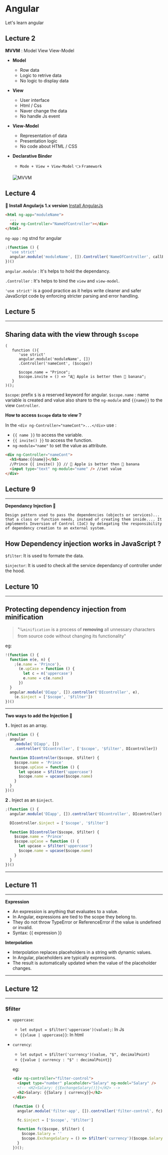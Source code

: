 # Angular

Let's learn angular

## Lecture 2

**MVVM** : Model View View-Model

- **Model**

  - Row data
  - Logic to retrive data
  - No logic to display data

- **View**

  - User interface
  - Html / Css
  - Naver change the data
  - No handle Js event

- **View-Model**

  - Representation of data
  - Presentation logic
  - No code about HTML / CSS

- **Declarative Binder**

  - `Mode + View + View-Model` 👈 `Framework`

  ![MVVM](/Media/mvvm.png)

## Lecture 4

**🌱 Install Angularjs 1.x version**
[Install AngularJs](https://code.angularjs.org/)

```html
<html ng-app="moduleName">
  ...
  <div ng-Controller="NameOfController"></div>
</html>
```

`ng-app` : ng stnd for angular

```js
;(function () {
  'use strict'
  angular.module('moduleName', []).Controller('NameOfController', callBack)
})()
```

`angular.module` : It's helps to hold the dependancy.

`.Controller` : It's helps to bind the `view` and `view-model`.

`'use strict'` is a good practice as it helps write cleaner and safer JavaScript code by enforcing stricter parsing and error handling.

## Lecture 5

---

## **Sharing data with the view through `$scope`**

```JS
(
   function (){
      'use strict'
      angular.module('moduleName', [])
      .Controller('nameCont', ($scope))

      $scope.name = "Prince";
      $scope.invite = () => "A🍎 Apple is better then 🍌 banana";
   }
)();
```

`$scope`: prefix `$` is a reserved keyword for angular.
`$scope.name` : name variable is created and value also share to the `ng-module` and `{{name}}` to the view `Controller`.

**How to access `$scope` data to view ❔**

In the `<div ng-Controller="nameCont">...</div>` use :

- `{{ name }}` to access the variable.
- `{{ invite() }}` to access the function.
- `ng-module="name"` to set the value as attribute.

```html
<div ng-Controller="nameCont">
  <h5>Name:{{name}}</h5>
  //Prince {{ invite() }} // 🍎 Apple is better then 🍌 banana
  <input type="text" ng-module="name" /> //set value
</div>
```

## Lecture 9

---

**Dependancy Injection 💉**

```
Design pattern used to pass the dependencies (objects or services)... that a class or function needs, instead of creating them inside.... It implements Inversion of Control (IoC) by delegating the responsibility of dependency creation to an external system.
```

## **How Dependency injection works in JavaScript ?**

`$filter`: It is used to formate the data.

`$injector`: It is used to check all the service dependancy of controller under the hood.

## Lecture 10

---

## **Protecting dependency injection from minification**

> "`🔍minification` is a process of **removing** all unnessary characters from source code without changing its functionality"

eg:

```js
!(function () {
  function e(e, n) {
    ;(e.name = 'Prince'),
      (e.upCase = function () {
        let c = n('uppercase')
        e.name = c(e.name)
      })
  }
  angular.module('DIapp', []).controller('DIcontroller', e),
    (e.$inject = ['$scope', '$filter'])
})()
```

---

**Two ways to add the Injection 💉**

**1 .** Inject as an array.

```js
;(function () {
  angular
    .module('DIapp', [])
    .controller('DIcontroller', ['$scope', '$filter', DIcontroller])

  function DIcontroller($scope, $filter) {
    $scope.name = 'Prince'
    $scope.upCase = function () {
      let upcase = $filter('uppercase')
      $scope.name = upcase($scope.name)
    }
  }
})()
```

**2 .** Inject as an `$inject`.

```js
;(function () {
  angular.module('DIapp', []).controller('DIcontroller', DIcontroller)

  DIcontroller.$inject = ['$scope', '$filter']

  function DIcontroller($scope, $filter) {
    $scope.name = 'Prince'
    $scope.upCase = function () {
      let upcase = $filter('uppercase')
      $scope.name = upcase($scope.name)
    }
  }
})()
```

---

## Lecture 11

---

**Expression**

- An expression is anything that evaluates to a value.
- In Angular, expressions are tied to the scope they belong to.
- They do not throw TypeError or ReferenceError if the value is undefined or invalid.
- Syntax: {{ expression }}

**Interpolation**

- Interpolation replaces placeholders in a string with dynamic values.
- In Angular, placeholders are typically expressions.
- The result is automatically updated when the value of the placeholder changes.

---

## Lecture 12

---

### **$filter**

- `uppercase`:
  - `let output = $filter('uppercase')(value);`: In Js
  - `{{vlaue | uppercase}}`: In html
- `currency`:

  - `let output = $filter('currency')(value, "$", decimalPoint)`
  - `{{value | currency : "$" : decimalPoint}}`

  eg:

  ```html
  <div ng-controller="filter-control">
    <input type="number" placeholder="Salary" ng-model="Salary" />
    <!-- <H2>Salary: {{ExchangeSalary()}}</H2> -->
    <h2>Salary: {{Salary | currency}}</h2>
  </div>
  ```

  ```js
  (function () {
    angular.module('filter-app', []).controller('filter-control', fc)

    fc.$inject = ['$scope', '$filter']

    function fc($scope, $filter) {
      $scope.Salary = ''
      $scope.ExchangeSalary = () => $filter('currency')($scope.Salary, '$ ', 2)
    }
  })();
  ```
